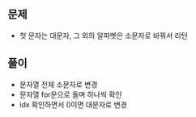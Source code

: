 ## 문제
- 첫 문자는 대문자, 그 외의 알파벳은 소문자로 바꿔서 리턴

## 풀이
- 문자열 전체 소문자로 변경
- 문자열 for문으로 돌며 하나씩 확인
- idx 확인하면서 0이면 대문자로 변경
